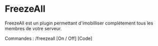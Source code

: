 # FreezeAll
FreezeAll est un plugin permettant d'imobilliser complétement tous les membres de votre serveur.

Commandes : 
/freezeall [On / Off] [Code]
